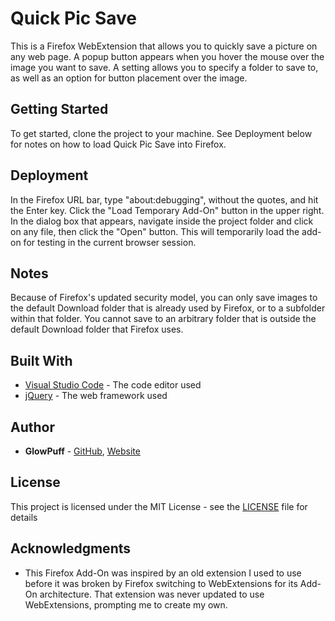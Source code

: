 # Quick Pic Save
This is a Firefox WebExtension that allows you to quickly save a picture on any web page. A popup button appears when you hover the mouse over the image you want to save. A setting allows you to specify a folder to save to, as well as an option for button placement over the image.

## Getting Started

To get started, clone the project to your machine. See Deployment below for notes on how to load Quick Pic Save into Firefox.

## Deployment

In the Firefox URL bar, type "about:debugging", without the quotes, and hit the Enter key. Click the "Load Temporary Add-On" button in the upper right. In the dialog box that appears, navigate inside the project folder and click on any file, then click the "Open" button. This will temporarily load the add-on for testing in the current browser session.

## Notes
Because of Firefox's updated security model, you can only save images to the default Download folder that is already used by Firefox, or to a subfolder within that folder. You cannot save to an arbitrary folder that is outside the default Download folder that Firefox uses.

## Built With

* [Visual Studio Code](https://code.visualstudio.com/) - The code editor used
* [jQuery](https://jquery.com/) - The web framework used

## Author

* **GlowPuff** - [GitHub](https://github.com/GlowPuff), [Website](https://glowpuff.com)

## License

This project is licensed under the MIT License - see the [LICENSE](LICENSE) file for details

## Acknowledgments

* This Firefox Add-On was inspired by an old extension I used to use before it was broken by Firefox switching to WebExtensions for its Add-On architecture. That extension was never updated to use WebExtensions, prompting me to create my own.
